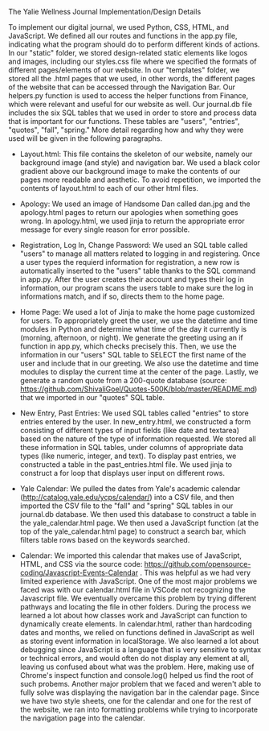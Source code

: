 The Yalie Wellness Journal Implementation/Design Details

To implement our digital journal, we used Python, CSS, HTML, and JavaScript. We defined all our routes and functions in the app.py file, indicating what the program should do to perform different kinds of actions. In our "static" folder, we stored design-related static elements like logos and images, including our styles.css file where we specified the formats of different pages/elements of our website. In our "templates" folder, we stored all the .html pages that we used, in other words, the different pages of the website that can be accessed through the Navigation Bar. Our helpers.py function is used to access the helper functions from Finance, which were relevant and useful for our website as well. Our journal.db file includes the six SQL tables that we used in order to store and process data that is important for our functions. These tables are "users", "entries", "quotes", "fall", "spring." More detail regarding how and why they were used will be given in the following paragraphs.

* Layout.html: This file contains the skeleton of our website, namely our background image (and style) and navigation bar. We used a black color gradient above our background image to make the contents of our pages more readable and aesthetic. To avoid repetition, we imported the contents of layout.html to each of our other html files.

* Apology: We used an image of Handsome Dan called dan.jpg and the apology.html pages to return our apologies when something goes wrong. In apology.html, we used jinja to return the appropriate error message for every single reason for error possible.

* Registration, Log In, Change Password: We used an SQL table called "users" to manage all matters related to logging in and registering. Once a user types the requierd information for registration, a new row is automatically inserted to the "users" table thanks to the SQL command in app.py. After the user creates their account and types their log in information, our program scans the users table to make sure the log in informations match, and if so, directs them to the home page.

* Home Page: We used a lot of Jinja to make the home page customized for users. To appropriately greet the user, we use the datetime and time modules in Python and determine what time of the day it currently is (morning, afternoon, or night). We generate the greeting using an if function in app.py, which checks precisely this. Then, we use the information in our "users" SQL table to SELECT the first name of the user and include that in our greeting. We also use the datetime and time modules to display the current time at the center of the page. Lastly, we generate a random quote from a 200-quote database (source: https://github.com/ShivaliGoel/Quotes-500K/blob/master/README.md) that we imported in our "quotes" SQL table.

* New Entry, Past Entries: We used SQL tables called "entries" to store entries entered by the user. In new_entry.html, we constructed a form consisting of different types of input fields (like date and textarea) based on the nature of the type of information requested. We stored all these information in SQL tables, under columns of appropriate data types (like numeric, integer, and text). To display past entries, we constructed a table in the past_entries.html file. We used jinja to construct a for loop that displays user input on different rows.

* Yale Calendar: We pulled the dates from Yale's academic calendar (http://catalog.yale.edu/ycps/calendar/) into a CSV file, and then imported the CSV file to the "fall" and "spring" SQL tables in our journal.db database. We then used this database to construct a table in the yale_calendar.html page. We then used a JavaScript function (at the top of the yale_calendar.html page) to construct a search bar, which filters table rows based on the keywords searched.

* Calendar: We imported this calendar that makes use of JavaScript, HTML, and CSS via the source code: https://github.com/opensource-coding/Javascript-Events-Calendar . This was helpful as we had very limited experience with JavaScript. One of the most major problems we faced was with our calendar.html file in VSCode not recognizing the Javascript file. We eventually overcame this problem by trying different pathways and locating the file in other folders. During the process we learned a lot about how classes work and JavaScript can function to dynamically create elements. In calendar.html, rather than hardcoding dates and months, we relied on functions defined in JavaScript as well as storing event information in localStorage. We also learned a lot about debugging since JavaScript is a language that is very sensitive to syntax or technical errors, and would often do not display any element at all, leaving us confused about what was the problem. Here, making use of Chrome's inspect function and console.log() helped us find the root of such probems. Another major problem that we faced and weren't able to fully solve was displaying the navigation bar in the calendar page. Since we have two style sheets, one for the calendar and one for the rest of the website, we ran into formatting problems while trying to incorporate the navigation page into the calendar.